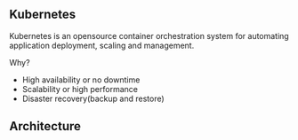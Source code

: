 ## Kubernetes

Kubernetes is an opensource container orchestration system for automating application deployment, scaling and management.

Why?
* High availability or no downtime
* Scalability or high performance
* Disaster recovery(backup and restore)

## Architecture
